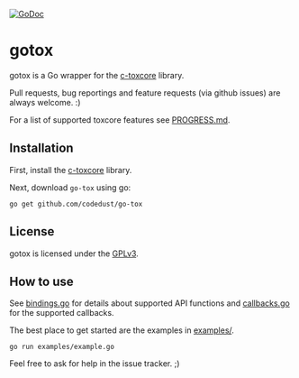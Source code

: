 [![GoDoc](https://godoc.org/github.com/codedust/go-tox?status.png)](http://godoc.org/github.com/codedust/go-tox)

gotox
=====

gotox is a Go wrapper for the [c-toxcore](https://github.com/TokTok/c-toxcore) library.

Pull requests, bug reportings and feature requests (via github issues) are always welcome. :)

For a list of supported toxcore features see [PROGRESS.md](PROGRESS.md).

## Installation
First, install the [c-toxcore](https://github.com/TokTok/c-toxcore) library.

Next, download `go-tox` using go:
```
go get github.com/codedust/go-tox
```

## License
gotox is licensed under the [GPLv3](COPYING).

## How to use
See [bindings.go](bindings.go) for details about supported API functions and [callbacks.go](callbacks.go) for the supported callbacks.

The best place to get started are the examples in [examples/](examples/).

```
go run examples/example.go
```

Feel free to ask for help in the issue tracker. ;)
